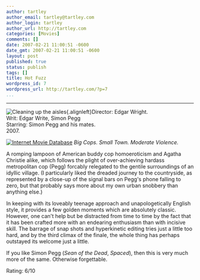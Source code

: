 ```yaml
---
author: tartley
author_email: tartley@tartley.com
author_login: tartley
author_url: http://tartley.com
categories: [Movies]
comments: []
date: 2007-02-21 11:00:51 -0600
date_gmt: 2007-02-21 11:00:51 -0600
layout: post
published: true
status: publish
tags: []
title: Hot Fuzz
wordpress_id: 7
wordpress_url: http://tartley.com/?p=7
...
```

---

![Cleaning up the
aisles](http://tartley.com/wp-content/uploads/2007/02/hotfuzz1.jpg){.alignleft}Director:
Edgar Wright.\
Writ: Edgar Write, Simon Pegg\
Starring: Simon Pegg and his mates.\
2007.

[![Internet Movie
Database](http://tartley.com/wp-content/uploads/2007/03/imdb.png)](http://uk.imdb.com/title/tt0425112/)
*Big Cops. Small Town. Moderate Violence.*

A romping lampoon of American buddy cop homoeroticism and Agatha
Christie alike, which follows the plight of over-achieving hardass
metropolitan cop (Pegg) forcably relegated to the gentile surroundings
of an idyllic village. (I particularly liked the dreaded journey to the
countryside, as represented by a close-up of the signal bars on Pegg's
phone falling to zero, but that probably says more about my own urban
snobbery than anything else.)

In keeping with its loveably teenage approach and unapologetically
English style, it provides a few golden moments which are absolutely
classic. However, one can't help but be distracted from time to time by
the fact that it has been crafted more with an endearing enthusiasm than
with incisive skill. The barrage of snap shots and hyperkinetic editing
tries just a little too hard, and by the third climax of the finale, the
whole thing has perhaps outstayed its welcome just a little.

If you like Simon Pegg (*Sean of the Dead*, *Spaced*), then this is very
much more of the same. Otherwise forgettable.

Rating: 6/10
